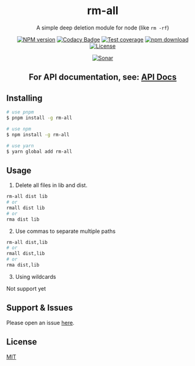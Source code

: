 <div style="text-align: center;" align="center">

# rm-all

A simple deep deletion module for node (like `rm -rf`)

[![NPM version][npm-image]][npm-url]
[![Codacy Badge][codacy-image]][codacy-url]
[![Test coverage][codecov-image]][codecov-url]
[![npm download][download-image]][download-url]
[![License][license-image]][license-url]

[![Sonar][sonar-image]][sonar-url]

</div>

<div style="text-align: center; margin-bottom: 20px;" align="center">

## **For API documentation, see: [API Docs](./docs/modules.md)**

</div>

## Installing

```bash
# use pnpm
$ pnpm install -g rm-all

# use npm
$ npm install -g rm-all

# use yarn
$ yarn global add rm-all
```

## Usage

1. Delete all files in lib and dist.

```bash
rm-all dist lib
# or
rmall dist lib
# or
rma dist lib
```

2. Use commas to separate multiple paths

```bash
rm-all dist,lib
# or
rmall dist,lib
# or
rma dist,lib
```

3. Using wildcards

Not support yet

## Support & Issues

Please open an issue [here](https://github.com/saqqdy/rm-all/issues).

## License

[MIT](LICENSE)

[npm-image]: https://img.shields.io/npm/v/rm-all.svg?style=flat-square
[npm-url]: https://npmjs.org/package/rm-all
[codacy-image]: https://app.codacy.com/project/badge/Grade/f70d4880e4ad4f40aa970eb9ee9d0696
[codacy-url]: https://www.codacy.com/gh/saqqdy/rm-all/dashboard?utm_source=github.com&utm_medium=referral&utm_content=saqqdy/rm-all&utm_campaign=Badge_Grade
[codecov-image]: https://img.shields.io/codecov/c/github/saqqdy/rm-all.svg?style=flat-square
[codecov-url]: https://codecov.io/github/saqqdy/rm-all?branch=master
[download-image]: https://img.shields.io/npm/dm/rm-all.svg?style=flat-square
[download-url]: https://npmjs.org/package/rm-all
[license-image]: https://img.shields.io/badge/License-MIT-blue.svg
[license-url]: LICENSE
[sonar-image]: https://sonarcloud.io/api/project_badges/quality_gate?project=saqqdy_rm-all
[sonar-url]: https://sonarcloud.io/dashboard?id=saqqdy_rm-all
